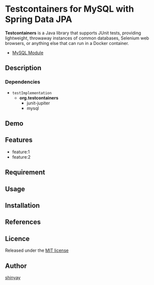 # Testcontainers for MySQL with Spring Data JPA

**Testcontainers** is a Java library that supports JUnit tests, providing lightweight, throwaway instances of common databases, Selenium web browsers, or anything else that can run in a Docker container.

- [MySQL Module](https://www.testcontainers.org/modules/databases/mysql/)

## Description
### Dependencies

- `testImplementation`
  - **org.testcontainers**
    - junit-jupiter
    - mysql

## Demo

## Features

- feature:1
- feature:2

## Requirement

## Usage

## Installation

## References

## Licence

Released under the [MIT license](https://gist.githubusercontent.com/shinyay/56e54ee4c0e22db8211e05e70a63247e/raw/34c6fdd50d54aa8e23560c296424aeb61599aa71/LICENSE)

## Author

[shinyay](https://github.com/shinyay)
